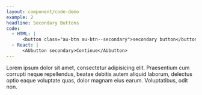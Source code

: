 ```yaml
---
layout: component/code-demo
example: 2
headline: Secondary Buttons
code:
  - HTML: |
      <button class="au-btn au-btn--secondary">secondary button</button>
  - React: |
      <AUbutton secondary>Continue</AUbutton>
---
```


Lorem ipsum dolor sit amet, consectetur adipisicing elit. Praesentium cum corrupti neque repellendus, beatae debitis autem aliquid laborum, delectus optio eaque voluptate quas, dolor magnam eius earum. Voluptatibus, odit non.
